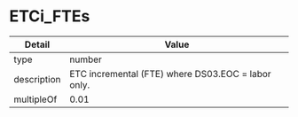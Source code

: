 # ETCi_FTEs
| Detail | Value |
| ------ | ----- |
| type | number |
| description | ETC incremental (FTE) where DS03.EOC = labor only. |
| multipleOf | 0.01 |
